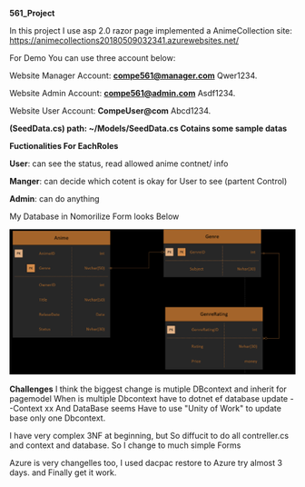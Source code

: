**561_Project**

In this project I use asp 2.0 razor page 
implemented a AnimeCollection site:   https://animecollections20180509032341.azurewebsites.net/



For Demo You can use three account below:

Website Manager Account:
**compe561@manager.com**
Qwer1234.

Website Admin Account:
**compe561@admin.com**
Asdf1234.

Website User Account:
**CompeUser@com**
Abcd1234.

**(SeedData.cs) path: ~/Models/SeedData.cs Cotains some sample datas**

**Fuctionalities For EachRoles**

**User**: can see the status, read allowed anime contnet/ info

**Manger**: can decide which cotent is okay for User to see (partent Control)

**Admin**: can do anything 


My Database in Nomorilize Form looks Below

![alt text](https://github.com/leyulin/561_Project/blob/master/AnimeCollectionDb.png)


**Challenges**
I think the biggest change is mutiple DBcontext and inherit for pagemodel 
When is multiple Dbcontext  have to dotnet ef database update --Context xx
And DataBase seems Have to use "Unity of Work" to update base only one Dbcontext.

I have very complex 3NF at beginning, but So diffucit to do all contreller.cs and context and database.
So I change to much simple Forms

Azure is very changelles too, I used dacpac restore to Azure try almost 3 days. and Finally get it work.














